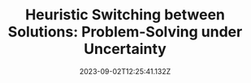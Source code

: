 ---
title: "Heuristic Switching between Solutions: Problem-Solving under Uncertainty"
publication_types:
  - "Preprint"
authors:
  - Zhengchu Zhang and Cyndi Man Zhang
  
publication: 
draft: false
featured: false
image:
  filename: ""
  focal_point: ""
  preview_only: false
date: 2023-09-02T12:25:41.132Z
---
